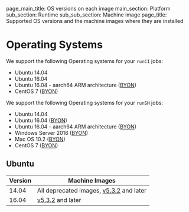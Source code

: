 page_main_title: OS versions on each image
main_section: Platform
sub_section: Runtime
sub_sub_section: Machine image
page_title: Supported OS versions and the machine images where they are installed

# Operating Systems

We support the following Operating systems for your `runCI` jobs:

* Ubuntu 14.04
* Ubuntu 16.04
* Ubuntu 16.04 - aarch64 ARM architecture ([BYON](/platform/runtime/nodes/#byon-nodes))
* CentOS 7 ([BYON](/platform/runtime/nodes/#byon-nodes))

We support the following Operating systems for your `runSH` jobs:

* Ubuntu 14.04
* Ubuntu 16.04 ([BYON](/platform/runtime/nodes/#byon-nodes))
* Ubuntu 16.04 - aarch64 ARM architecture ([BYON](/platform/runtime/nodes/#byon-nodes))
* Windows Server 2016 ([BYON](/platform/runtime/nodes/#byon-nodes))
* Mac OS 10.2 ([BYON](/platform/runtime/nodes/#byon-nodes))
* CentOS 7 ([BYON](/platform/runtime/nodes/#byon-nodes))

## Ubuntu

| Version  |  Machine Images
|----------|---------
| 14.04 | All deprecated images, [v5.3.2](/platform/runtime/machine-image/ami-v532/) and later
| 16.04 | [v5.3.2](/platform/runtime/machine-image/ami-v532/) and later
